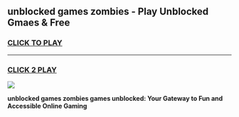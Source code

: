 
## unblocked games zombies - Play Unblocked Gmaes & Free
<h3>
<a href="https://premium.freeplayer.one?title=unblocked_games_zombies&ref=19F">CLICK TO PLAY</a></h3>
<hr>

<h3>
<a href="https://premium.freeplayer.one?title=unblocked_games_zombies&ref=19F">CLICK 2 PLAY</a>
  
</h3>

<a href="https://premium.freeplayer.one?title=unblocked_games_zombies&ref=19F/"><img src="https://clearcache.store/games.png"></a>


**unblocked games zombies games unblocked: Your Gateway to Fun and Accessible Online Gaming**
